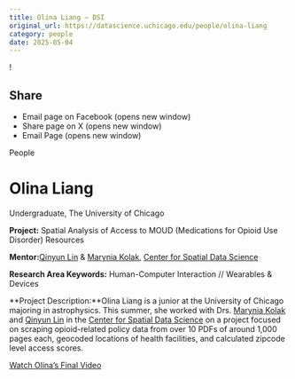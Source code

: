 ```yaml
---
title: Olina Liang – DSI
original_url: https://datascience.uchicago.edu/people/olina-liang
category: people
date: 2025-05-04
---
```


<!-- Table-like structure detected -->

!

## Share

* Email page on Facebook (opens new window)
* Share page on X (opens new window)
* Email Page (opens new window)

<!-- Table-like structure detected -->

People

# Olina Liang

Undergraduate, The University of Chicago

**Project:** Spatial Analysis of Access to MOUD (Medications for Opioid Use Disorder) Resources

**Mentor:**[Qinyun Lin](https://spatial.uchicago.edu/directories/full/team) & [Marynia Kolak](https://spatial.uchicago.edu/directory/marynia-kolak-phd), [Center for Spatial Data Science](https://spatial.uchicago.edu/)

**Research Area Keywords:** Human-Computer Interaction // Wearables & Devices

**Project Description:**Olina Liang is a junior at the University of Chicago majoring in astrophysics. This summer, she worked with Drs. [Marynia Kolak](https://spatial.uchicago.edu/directory/marynia-kolak-phd) and [Qinyun Lin](https://spatial.uchicago.edu/directories/full/team) in the [Center for Spatial Data Science](https://spatial.uchicago.edu/) on a project focused on scraping opioid-related policy data from over 10 PDFs of around 1,000 pages each, geocoded locations of health facilities, and calculated zipcode level access scores.

[Watch Olina’s Final Video](https://www.youtube.com/watch?v=wKwuZ5PpXVA&list=PL0IrIAIuK93E7cbGQFuGn8NWltNYDwxMh&index=31)